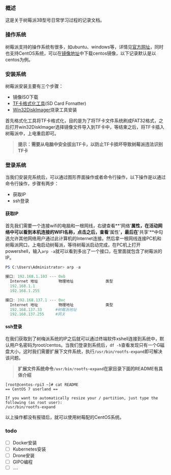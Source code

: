 ### 概述

这是关于树莓派3B型号日常学习过程的记录文档。

### 操作系统

树莓派支持的操作系统有很多，如ubuntu、windows等，详情见[官方网址](https://www.raspberrypi.org/downloads/)，同时也支持CentOS系统，可以在[镜像地址](http://mirror.centos.org/altarch/7/isos/armhfp/)中下载centos镜像，以下记录默认是以centos为例。

### 安装系统

树莓派安装主要有三个步骤：

* 镜像ISO下载
* [TF卡格式化工具](https://www.sdcard.org/downloads/formatter_4/)(SD Card Fornatter)
* [Win32DiskImager](https://sourceforge.net/projects/win32diskimager/)烧录工具安装

首先格式化工具将TF卡格式化，目的是为了将TF卡文件系统刷成FAT32格式，之后打开win32DiskImager选择镜像文件导入到TF卡中，等结束之后，将TF卡插入树莓派中，上电重启即可。

> **提示：需要从电脑中安全拔出TF卡，以防止TF卡损坏导致树莓派违法识别TF卡**

### 登录系统

当我们安装完系统后，可以通过图形界面操作或者命令行操作，以下操作是以通过命令行操作，步骤有两步：

* 获取IP
* ssh登录

#### 获取IP

首先我们需要一个连接wifi的电脑和一根网线，右键查看**'网络'**属性，在活动网络中可以看到本机连接的WIFI名称，点击之后，查看**'属性'**，最后在**'共享'**中勾选允许其他网络用户通过此计算机的Internet连接。然后拿一根网线连接PC机和树莓派网口，上电启动树莓派，等待树莓派启动完成，在PC机上打开powershell，输入`arp -a`就可以看到多出了一个接口，在里面就包含了树莓派的IP。

```powershell
PS C:\Users\Administrator> arp -a

接口: 192.168.1.103 --- 0xb
  Internet 地址         物理地址              类型
  192.168.1.1           
  192.168.1.255         

接口: 192.168.137.1 --- 0xc
  Internet 地址         物理地址              类型
  192.168.137.33      #树莓派地址  
  192.168.137.255     #网关
```

#### ssh登录

在我们获取到了树梅派系统的IP之后就可以通过终端软件xshell连接到系统中，默认用户名密码为root/centos。当我们登录到系统后，`df -h`查看发现只有一个G磁盘大小，这时我们需要扩展下文件系统，执行`/usr/bin/rootfs-expand`即可解决该问题。

> **扩展文件系统命令`/usr/bin/rootfs-expand`在家目录下面的README有具体介绍**

```SHE
[root@centos-rpi3 ~]# cat README
== CentOS 7 userland ==

If you want to automatically resize your / partition, just type the following (as root user):
/usr/bin/rootfs-expand
```

以上操作都没有报错后，就可以使用树莓配的CentOS系统。

### todo

- [ ] Docker安装
- [ ] Kubernetes安装
- [ ] Drone安装
- [ ] GIPO编程
- [ ] ....